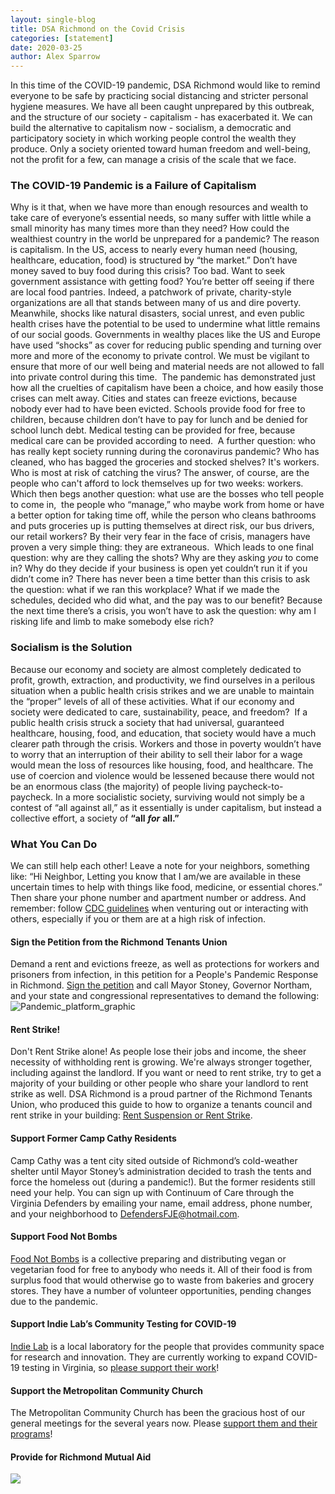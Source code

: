 ```yaml
---
layout: single-blog
title: DSA Richmond on the Covid Crisis
categories: [statement]
date: 2020-03-25
author: Alex Sparrow
---
```


<span style="font-weight: 400;">In this time of the COVID-19 pandemic, DSA Richmond would like to remind everyone to be safe by practicing social distancing and stricter personal hygiene measures. We have all been caught unprepared by this outbreak, and the structure of our society - capitalism - has exacerbated it. We can build the alternative to capitalism now - socialism, a democratic and participatory society in which working people control the wealth they produce. Only a society oriented toward human freedom and well-being, not the profit for a few, can manage a crisis of the scale that we face.</span>

### **The COVID-19 Pandemic is a Failure of Capitalism**

<span style="font-weight: 400;">Why is it that, when we have more than enough resources and wealth to take care of everyone’s essential needs, so many suffer with little while a small minority has many times more than they need? How could the wealthiest country in the world be unprepared for a pandemic? The reason is capitalism. In the US, access to nearly every human need (housing, healthcare, education, food) is structured by “the market.” Don’t have money saved to buy food during this crisis? Too bad. Want to seek government assistance with getting food? You’re better off seeing if there are local food pantries. Indeed, a patchwork of private, charity-style organizations are all that stands between many of us and dire poverty.</span> <span style="font-weight: 400;">Meanwhile, shocks like natural disasters, social unrest, and even public health crises have the potential to be used to undermine what little remains of our social goods. Governments in wealthy places like the US and Europe have used “shocks” as cover for reducing public spending and turning over more and more of the economy to private control. We must be vigilant to ensure that more of our well being and material needs are not allowed to fall into private control during this time. </span> <span style="font-weight: 400;">The pandemic has demonstrated just how all the cruelties of capitalism have been a choice, and how easily those crises can melt away. Cities and states can freeze evictions, because nobody ever had to have been evicted. Schools provide food for free to children, because children don’t have to pay for lunch and be denied for school lunch debt. Medical testing can be provided for free, because medical care can be provided according to need. </span> <span style="font-weight: 400;">A further question: who has really kept society running during the coronavirus pandemic? Who has cleaned, who has bagged the groceries and stocked shelves? It's workers. Who is most at risk of catching the virus? The answer, of course, are the people who can't afford to lock themselves up for two weeks: workers. </span> <span style="font-weight: 400;">Which then begs another question: what use are the bosses who tell people to come in,  the people who “manage,” who maybe work from home or have a better option for taking time off, while the person who cleans bathrooms and puts groceries up is putting themselves at direct risk, our bus drivers, our retail workers? By their very fear in the face of crisis, managers have proven a very simple thing: they are extraneous. </span> <span style="font-weight: 400;">Which leads to one final question: why are they calling the shots? Why are they asking</span> _<span style="font-weight: 400;">you</span>_ <span style="font-weight: 400;">to come in? Why do they decide if your business is open yet couldn’t run it if you didn’t come in?</span> <span style="font-weight: 400;">There has never been a time better than this crisis to ask the question: what if we ran this workplace? What if we made the schedules, decided who did what, and the pay was to our benefit? Because the next time there’s a crisis, you won’t have to ask the question: why am I risking life and limb to make somebody else rich?</span>

### **Socialism is the Solution**

<span style="font-weight: 400;">Because our economy and society are almost completely dedicated to profit, growth, extraction, and productivity, we find ourselves in a perilous situation when a public health crisis strikes and we are unable to maintain the “proper” levels of all of these activities. What if our economy and society were dedicated to care, sustainability, peace, and freedom? </span> <span style="font-weight: 400;">If a public health crisis struck a society that had universal, guaranteed healthcare, housing, food, and education, that society would have a much clearer path through the crisis. Workers and those in poverty wouldn’t have to worry that an interruption of their ability to sell their labor for a wage would mean the loss of resources like housing, food, and healthcare. The use of coercion and violence would be lessened because there would not be an enormous class (the majority) of people living paycheck-to-paycheck. In a more socialistic society, surviving would not simply be a contest of “all against all,” as it essentially is under capitalism, but instead a collective effort, a society of</span> **“all** **_for_** **all.”**

### **What You Can Do**

<span style="font-weight: 400;">We can still help each other! Leave a note for your neighbors, something like: “Hi Neighbor, Letting you know that I am/we are available in these uncertain times to help with things like food, medicine, or essential chores.” Then share your phone number and apartment number or address. And remember: follow</span> [<span style="font-weight: 400;">CDC guidelines</span>](https://www.cdc.gov/coronavirus/2019-ncov/prepare/prevention.html) <span style="font-weight: 400;">when venturing out or interacting with others, especially if you or them are at a high risk of infection.</span>

#### **Sign the Petition from the Richmond Tenants Union**

Demand a rent and evictions freeze, as well as protections for workers and prisoners from infection, in this petition for a People's Pandemic Response in Richmond. [Sign the petition](https://actionnetwork.org/petitions/a-pandemic-platform-for-the-people-of-richmond/?fbclid=IwAR0VXlgXi3PqMBukVcBVlQ71QHs9g7w4wNRmluECTsQeKvDaGrlxYzrmzR0) and call Mayor Stoney, Governor Northam, and your state and congressional representatives to demand the following: ![Pandemic_platform_graphic](https://can2-prod.s3.amazonaws.com/petitions/photos/000/162/130/original/Pandemic_Platform_graphic.jpg)

#### Rent Strike!

<div class="message-2qnXI6 cozyMessage-3V1Y8y wrapper-2a6GCs cozy-3raOZG zalgo-jN1Ica">

<div class="contents-2mQqc9">

Don't Rent Strike alone! As people lose their jobs and income, the sheer necessity of withholding rent is growing. We're always stronger together, including against the landlord. If you want or need to rent strike, try to get a majority of your building or other people who share your landlord to rent strike as well. DSA Richmond is a proud partner of the Richmond Tenants Union, who produced this guide to how to organize a tenants council and rent strike in your building: [Rent Suspension or Rent Strike](http://www.dsarichmond.org/wp-content/uploads/2020/03/Rent-Suspension-or-Rent-Strike.pdf).

</div>

</div>

#### **Support Former Camp Cathy Residents**

<span style="font-weight: 400;">Camp Cathy was a tent city sited outside of Richmond’s cold-weather shelter until Mayor Stoney’s administration decided to trash the tents and force the homeless out (during a pandemic!). But the former residents still need your help. You can sign up with Continuum of Care through the Virginia Defenders by emailing your name, email address, phone number, and your neighborhood to</span> [<span style="font-weight: 400;">DefendersFJE@hotmail.com</span>](mailto:DefendersFJE@hotmail.com)<span style="font-weight: 400;">.  </span>

#### **Support Food Not Bombs**

[<span style="font-weight: 400;">Food Not Bombs</span>](https://www.rvafoodnotbombs.org/) <span style="font-weight: 400;">is a collective preparing and distributing vegan or vegetarian food for free to anybody who needs it. All of their food is from surplus food that would otherwise go to waste from bakeries and grocery stores. They have a number of volunteer opportunities, pending changes due to the pandemic.</span>

#### **Support Indie Lab’s Community Testing for COVID-19**

[<span style="font-weight: 400;">Indie Lab</span>](http://www.indielab.co/) <span style="font-weight: 400;">is a local laboratory for the people that provides community space for research and innovation. They are currently working to expand COVID-19 testing in Virginia, so</span> [<span style="font-weight: 400;">please support their work</span>](https://charity.gofundme.com/o/en/campaign/community-testing-for-covid-19)<span style="font-weight: 400;">!</span>

#### **Support the Metropolitan Community Church**

<span style="font-weight: 400;">The Metropolitan Community Church has been the gracious host of our general meetings for the several years now. Please [support them and their programs](https://www.mccrichmond.org/)!</span>

#### **Provide for Richmond Mutual Aid**

![](http://www.dsarichmond.org/wp-content/uploads/2020/03/mutual-aid-RCMC.jpg)